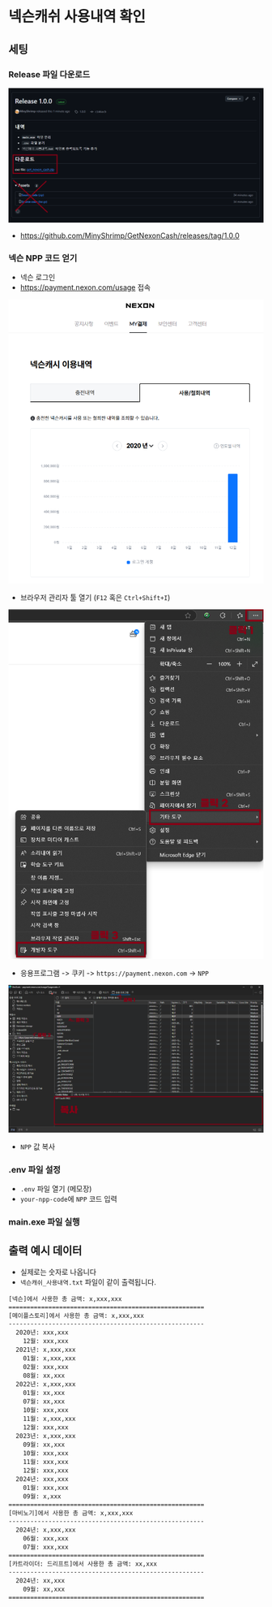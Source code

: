 # 넥슨캐쉬 사용내역 확인

## 세팅

### Release 파일 다운로드

![img](./imgs/깃헙릴리즈.png)
- https://github.com/MinyShrimp/GetNexonCash/releases/tag/1.0.0

### 넥슨 NPP 코드 얻기

- 넥슨 로그인
- https://payment.nexon.com/usage 접속

![img](./imgs/넥슨캐쉬_사용내역.png)

- 브라우저 관리자 툴 열기 (`F12` 혹은 `Ctrl+Shift+I`)

![img](./imgs/개발자도구.png)

- 응용프로그램 -> 쿠키 -> `https://payment.nexon.com` -> `NPP`

![img](./imgs/개발자콘솔.png)

- `NPP` 값 복사


### .env 파일 설정

- `.env` 파일 열기 (메모장)
- `your-npp-code`에 `NPP` 코드 입력

### main.exe 파일 실행

## 출력 예시 데이터

- 실제로는 숫자로 나옵니다
- `넥슨캐쉬_사용내역.txt` 파일이 같이 출력됩니다.

```
[넥슨]에서 사용한 총 금액: x,xxx,xxx
======================================================
[메이플스토리]에서 사용한 총 금액: x,xxx,xxx
------------------------------------------------------
  2020년: xxx,xxx
    12월: xxx,xxx
  2021년: x,xxx,xxx
    01월: x,xxx,xxx
    02월: xxx,xxx
    08월: xx,xxx
  2022년: x,xxx,xxx
    01월: xx,xxx
    07월: xx,xxx
    10월: xxx,xxx
    11월: x,xxx,xxx
    12월: xxx,xxx
  2023년: x,xxx,xxx
    09월: xx,xxx
    10월: xxx,xxx
    11월: xxx,xxx
    12월: xxx,xxx
  2024년: xxx,xxx
    01월: xxx,xxx
    09월: x,xxx
======================================================
[마비노기]에서 사용한 총 금액: x,xxx,xxx
------------------------------------------------------
  2024년: x,xxx,xxx
    06월: xxx,xxx
    07월: xxx,xxx
======================================================
[카트라이더: 드리프트]에서 사용한 총 금액: xx,xxx
------------------------------------------------------
  2024년: xx,xxx
    09월: xx,xxx
======================================================
```

